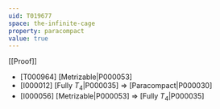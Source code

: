 ```yaml
---
uid: T019677
space: the-infinite-cage
property: paracompact
value: true
---
```

[[Proof]]

* [T000964] [Metrizable|P000053]
* [I000012] [Fully $T_4$|P000035] => [Paracompact|P000030]
* [I000056] [Metrizable|P000053] => [Fully $T_4$|P000035]

